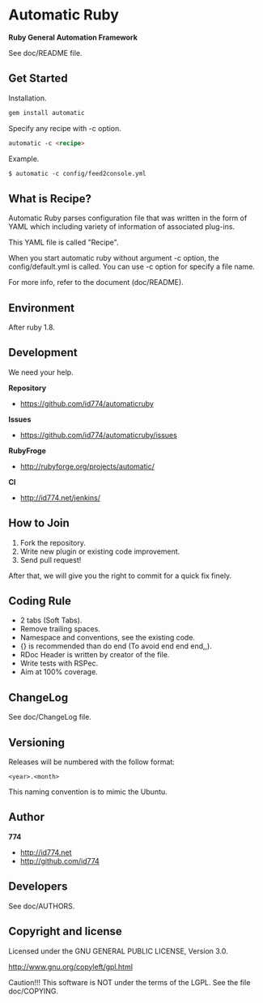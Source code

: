Automatic Ruby
==============

**Ruby General Automation Framework**

See doc/README file.


Get Started
-----------

Installation.

``` html
gem install automatic
```

Specify any recipe with -c option.

``` html
automatic -c <recipe>
```

Example.

``` html
$ automatic -c config/feed2console.yml
```


What is Recipe?
---------------

Automatic Ruby parses configuration file that was written
in the form of YAML which including variety of information
of associated plug-ins.

This YAML file is called "Recipe".

When you start automatic ruby without argument -c option,
the config/default.yml is called. You can use -c option for
specify a file name.

For more info, refer to the document (doc/README).


Environment
-----------

After ruby 1.8.


Development
-----------

We need your help.

**Repository**

+ https://github.com/id774/automaticruby

**Issues**

+ https://github.com/id774/automaticruby/issues

**RubyFroge**

+ http://rubyforge.org/projects/automatic/

**CI**

+ http://id774.net/jenkins/


How to Join
-----------

1. Fork the repository.
2. Write new plugin or existing code improvement.
3. Send pull request!

After that, we will give you the right to commit for a quick fix finely.


Coding Rule
-----------

+ 2 tabs (Soft Tabs).
+ Remove trailing spaces.
+ Namespace and conventions, see the existing code.
+ {} is recommended than do end (To avoid end end end,,).
+ RDoc Header is written by creator of the file.
+ Write tests with RSPec.
+ Aim at 100% coverage.


ChangeLog
---------

See doc/ChangeLog file.


Versioning
----------

Releases will be numbered with the follow format:

`<year>.<month>`

This naming convention is to mimic the Ubuntu.


Author
------

**774**

+ http://id774.net
+ http://github.com/id774


Developers
----------

See doc/AUTHORS.


Copyright and license
---------------------

Licensed under the GNU GENERAL PUBLIC LICENSE, Version 3.0.

  http://www.gnu.org/copyleft/gpl.html

Caution!!! This software is NOT under the terms of the LGPL.
See the file doc/COPYING.


